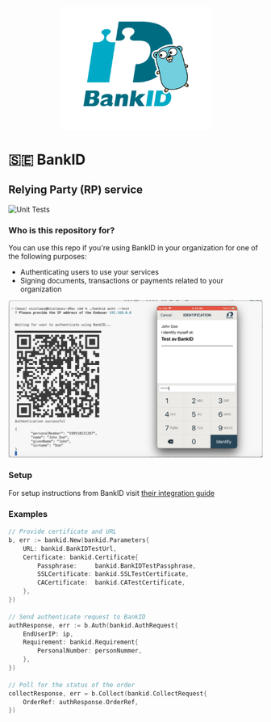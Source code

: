 <div align="center">
    <img width=300 src="./bankid-go.png"/>
</div>

# 🇸🇪 BankID
## Relying Party (RP) service
![ Unit Tests](https://github.com/nicolaa5/bankid/actions/workflows/unit.tests.yml/badge.svg)  

### Who is this repository for? 
You can use this repo if you're using BankID in your organization for one of the following purposes: 
- Authenticating users to use your services
- Signing documents, transactions or payments related to your organization

<img width=800 src="./authflow.png"/>

### Setup
For setup instructions from BankID visit [their integration guide](https://www.bankid.com/en/utvecklare/guider/teknisk-integrationsguide/rp-introduktion)

### Examples
```go
// Provide certificate and URL 
b, err := bankid.New(bankid.Parameters{
    URL: bankid.BankIDTestUrl,
    Certificate: bankid.Certificate{
        Passphrase:     bankid.BankIDTestPassphrase,
        SSLCertificate: bankid.SSLTestCertificate,
        CACertificate:  bankid.CATestCertificate,
    },
})

// Send authenticate request to BankID
authResponse, err := b.Auth(bankid.AuthRequest{
    EndUserIP: ip,
    Requirement: bankid.Requirement{
        PersonalNumber: personNummer,
    },
})

// Poll for the status of the order
collectResponse, err = b.Collect(bankid.CollectRequest{
    OrderRef: authResponse.OrderRef,
})
```
